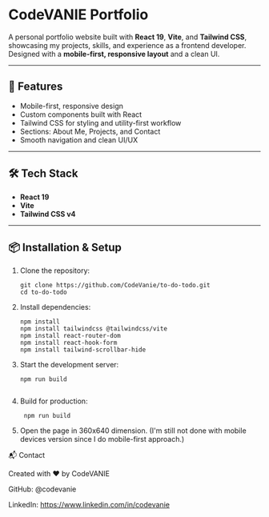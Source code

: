 # CodeVANIE Portfolio

A personal portfolio website built with **React 19**, **Vite**, and **Tailwind CSS**, showcasing my projects, skills, and experience as a frontend developer. Designed with a **mobile-first, responsive layout** and a clean UI.

---

## 🚀 Features
- Mobile-first, responsive design
- Custom components built with React
- Tailwind CSS for styling and utility-first workflow
- Sections: About Me, Projects, and Contact
- Smooth navigation and clean UI/UX

---

## 🛠️ Tech Stack
- **React 19**
- **Vite**
- **Tailwind CSS v4**

---

## 📦 Installation & Setup
1. Clone the repository:
   ```
   git clone https://github.com/CodeVanie/to-do-todo.git
   cd to-do-todo
   ```

2. Install dependencies:
   ```
   npm install
   npm install tailwindcss @tailwindcss/vite
   npm install react-router-dom
   npm install react-hook-form
   npm install tailwind-scrollbar-hide
   ```
3. Start the development server:
   ```
   npm run build
  
   ```
4. Build for production:
   ```
    npm run build
   
   ```
5. Open the page in 360x640 dimension. (I'm still not done with mobile devices version since I do mobile-first approach.)

📬 Contact

Created with ❤️ by CodeVANIE

GitHub: @codevanie

LinkedIn: https://www.linkedin.com/in/codevanie

